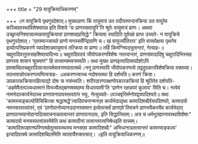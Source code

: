 +++
title = "29 वायुक्रियाधिकरणम्"

+++
॥न वायुक्रिये पृथगुपदेशात्॥ मुख्यःप्राणः किं वायुमात्रं उत तदीयस्पन्दनक्रिया उत वायुरेव कञ्चिदवस्थाविशेषमापन्न इति विशये 'यः प्राणस्सवायुरि'ति श्रुतेः वायुमात्रं प्राणः। अथवा उच्छ्रासनिश्वासात्मकवायुक्रियायां प्राणशब्दप्रसिद्धेः" क्रियावा स्यादिति पूर्वपक्षे प्राप्त उच्यते- न वायुक्रिये पृथगुपदेशात्। 'एतस्माज्जायते प्राणो मनस्सर्वेन्द्रियाणि च। खं वायुर्ज्योतिराप' इति वाय्वपेक्षया पृथगेव द्रव्योत्पत्तिप्रकरणे व्यपदेशान्नवायुमात्रं तत्क्रिया वा प्राणाः॥ तर्हि किमग्निवद्भूतान्तरं, नेत्याह-॥चक्षुरादिवत्तुतत्सहशिष्ठ्यादिभ्यः॥ चक्षुरादिवदयं जीवोपकरणविशेषः नतत्वान्तरं, प्राणसंवादादिषु चक्षुरादिभिस्सह प्राणस्य शासनं श्रूयमाणं" हि तत्साम्यमवगमयति। तथा मुख्यः प्राणइत्यादिव्यपदेशोऽपि प्रामशब्दितचक्षुरादिसाजात्यमेवावगमयतात्यर्थः।ननु प्राणस्यापि जीवोपकरणत्वे तद्वदुपकारविशेषक्रिया वक्तव्या। तदभावान्नोपकरणत्वमित्यत्राह- ॥अकरणत्त्वाच्च नदोषस्तथा हि दर्शयति॥ करणं क्रिया। उपकारकक्रियाराहित्याद्यो दोषः स नसंभवति। शरीरदारणलक्षणोपकारकक्रियां हि श्रुतिरेव दर्शयति- 'अहमेवैतत्पञ्चधात्मानं विभज्यैतद्बाणमवष्ठम्य विधारयामी'ति 'प्राणेन रक्षन्नपरं कुलाय' मिति च। नत्वेवं नामभेदात्कार्यभेदाच्च प्राणापानादयस्तत्वांतंर स्युः, नेत्युच्यते-॥पञ्चवृत्तिर्मनोवद्व्यपदिश्यते॥ यथा 'कामस्सङ्कल्पोविचिकित्सा श्रद्धाश्रद्धे'त्यादिवचनान्मनएव कार्यभेदाद्यथा कामादिशब्दैर्वयपदिश्यते, कामादयो नमनसस्तत्वांतरं, एवं 'प्राणोपानोव्यानउदानस्समान इत्येतत्सर्वं प्राणएवे'तिवचने प्राणस्यैकस्यैव कार्यभेदात् प्राणापानव्यानोदानादित्ववचनान्नतत्वान्तरं प्राणापानादयः, इति सिद्धान्तितम्। अत्र च धर्मभूतज्ञानावस्थाविशेषाः" कामादयो मनसस्तत्वांतरमेवेति कथं कामादीनां तत्वान्तरत्वनिषेधइति वाच्यम्। 'कामादिरूपज्ञानपरिणामहेतुत्वावस्थस्य मनसएव कामादिशब्दैः" अभिधानान्नतत्वान्तरं कामस्सङ्कल्प' इत्यादिवाक्ये कामादिशब्दितमिति व्यासार्यैरुक्तत्वात्। ॥इति वायुक्रियाधिकरणम्॥